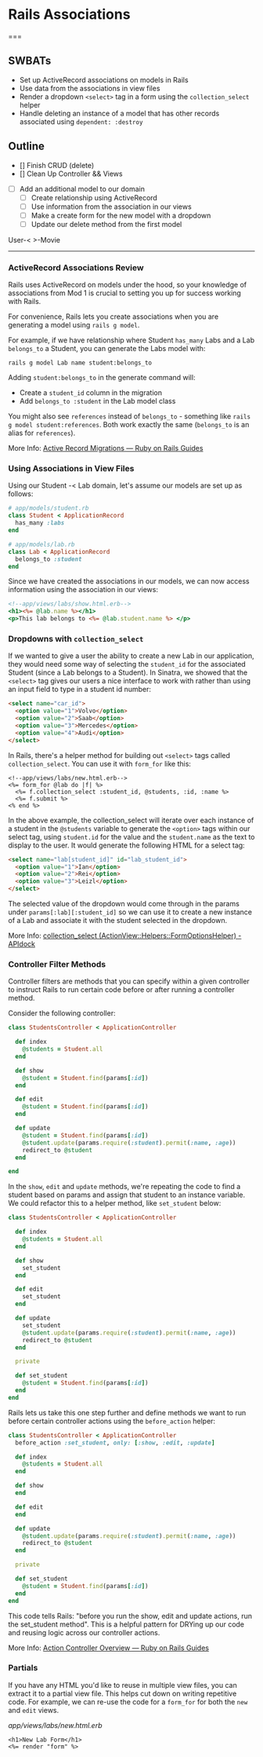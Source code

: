 # Rails Associations
===

## SWBATs
- Set up ActiveRecord associations on models in Rails
- Use data from the associations in view files
- Render a dropdown `<select>` tag in a form using the `collection_select` helper
- Handle deleting an instance of a model that has other records associated using `dependent: :destroy`

## Outline
- [] Finish CRUD (delete)
- [] Clean Up Controller && Views
- [ ] Add an additional model to our domain
  - [ ] Create relationship using ActiveRecord
  - [ ] Use information from the association in our views
  - [ ] Make a create form for the new model with a dropdown
  - [ ] Update our delete method from the first model

User-< >-Movie








  ----------------------------------------------------------------------------------------

### ActiveRecord Associations Review

Rails uses ActiveRecord on models under the hood, so your knowledge of associations from Mod 1 is crucial to setting you up for success working with Rails. 

For convenience, Rails lets you create associations when you are generating a model using `rails g model`. 

For example, if we have relationship where Student `has_many` Labs and a Lab `belongs_to` a Student, you can generate the Labs model with: 

`rails g model Lab name student:belongs_to`

Adding `student:belongs_to` in the generate command will:
- Create a `student_id` column in the migration
- Add `belongs_to :student` in the Lab model class
 
You might also see `references` instead of `belongs_to` - something like `rails g model student:references`. Both work exactly the same (`belongs_to` is an alias for `references`). 

More Info: [Active Record Migrations — Ruby on Rails Guides](https://guides.rubyonrails.org/active_record_migrations.html#creating-a-standalone-migration)

### Using Associations in View Files

Using our Student -< Lab domain, let's assume our models are set up as follows:

```rb
# app/models/student.rb
class Student < ApplicationRecord
  has_many :labs
end

# app/models/lab.rb
class Lab < ApplicationRecord
  belongs_to :student
end
```

Since we have created the associations in our models, we can now access information using the association in our views:

```html.erb
<!--app/views/labs/show.html.erb-->
<h1><%= @lab.name %></h1>
<p>This lab belongs to <%= @lab.student.name %> </p>
```

### Dropdowns with `collection_select`

If we wanted to give a user the ability to create a new Lab in our application, they would need some way of selecting the `student_id` for the associated Student (since a Lab belongs to a Student). In Sinatra, we showed that the `<select>` tag gives our users a nice interface to work with rather than using an input field to type in a student id number:

```html
<select name="car_id">
  <option value="1">Volvo</option>
  <option value="2">Saab</option>
  <option value="3">Mercedes</option>
  <option value="4">Audi</option>
</select>
```

In Rails, there's a helper method for building out `<select>` tags called `collection_select`. You can use it with `form_for` like this:

```erb
<!--app/views/labs/new.html.erb-->
<%= form_for @lab do |f| %>
  <%= f.collection_select :student_id, @students, :id, :name %>
  <%= f.submit %>
<% end %>
```

In the above example, the collection_select will iterate over each instance of a student in the `@students` variable to generate the `<option>` tags within our select tag, using `student.id` for the value and the `student.name` as the text to display to the user. It would generate the following HTML for a select tag:

```html
<select name="lab[student_id]" id="lab_student_id">
  <option value="1">Ian</option>
  <option value="2">Rei</option>
  <option value="3">Leizl</option>
</select>
```

The selected value of the dropdown would come through in the params under `params[:lab][:student_id]` so we can use it to create a new instance of a Lab and associate it with the student selected in the dropdown.

More Info: [collection_select (ActionView::Helpers::FormOptionsHelper) - APIdock](https://apidock.com/rails/ActionView/Helpers/FormOptionsHelper/collection_select)


### Controller Filter Methods

Controller filters are methods that you can specify within a given controller to instruct Rails to run certain code before or after running a controller method.

Consider the following controller:

```rb
class StudentsController < ApplicationController

  def index
    @students = Student.all
  end

  def show
    @student = Student.find(params[:id])
  end

  def edit
    @student = Student.find(params[:id])
  end

  def update
    @student = Student.find(params[:id])
    @student.update(params.require(:student).permit(:name, :age))
    redirect_to @student
  end

end
```

In the `show`, `edit` and `update` methods, we're repeating the code to find a student based on params and assign that student to an instance variable. We could refactor this to a helper method, like `set_student` below:

```rb
class StudentsController < ApplicationController

  def index
    @students = Student.all
  end

  def show
    set_student
  end

  def edit
    set_student
  end

  def update
    set_student
    @student.update(params.require(:student).permit(:name, :age))
    redirect_to @student
  end

  private

  def set_student
    @student = Student.find(params[:id])
  end
end
```

Rails lets us take this one step further and define methods we want to run before certain controller actions using the `before_action` helper:


```rb
class StudentsController < ApplicationController
  before_action :set_student, only: [:show, :edit, :update]

  def index
    @students = Student.all
  end

  def show
  end

  def edit
  end

  def update
    @student.update(params.require(:student).permit(:name, :age))
    redirect_to @student
  end

  private

  def set_student
    @student = Student.find(params[:id])
  end
end
```

This code tells Rails: "before you run the show, edit and update actions, run the set_student method". This is a helpful pattern for DRYing up our code and reusing logic across our controller actions.

More Info: [Action Controller Overview — Ruby on Rails Guides](https://guides.rubyonrails.org/action_controller_overview.html#filters)


### Partials

If you have any HTML you'd like to reuse in multiple view files, you can extract it to a partial view file. This helps cut down on writing repetitive code. For example, we can re-use the code for a `form_for` for both the `new` and `edit` views. 

*app/views/labs/new.html.erb*
```erb
<h1>New Lab Form</h1>
<%= render "form" %>
```